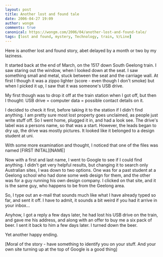 ```yaml
---
layout: post
title: Another lost and found tale
date: 2006-04-27 19:09
author: wongm
comments: true
canonical: https://wongm.com/2006/04/another-lost-and-found-tale/
tags: [lost and found, mystery, Technology, train, V/Line]
---
```

Here is another lost and found story, abet delayed by a month or two by my laziness.

It started back at the end of March, on the 1517 down South Geelong train. I saw staring out the window, when I looked down at the seat. I saw something small and metal, stuck between the seat and the carriage wall. At first I though it was a zippo lighter (score - even though I don't smoke) but when I picked it up, I saw that it was someone's USB drive.

My first though was to drop it off at the train station when I got off, but then I thought: USB drive = computer data = possible contact details on it.

I decided to check it first, before taking it to the station if I didn't find anything. I am pretty sure most lost property goes unclaimed, as people just write stuff off. So I went home, plugged it in, and had a look see. The drive's label was a persons name, so that was a start. However, the leads began to dry up, the drive was mostly pictures. It looked like it belonged to a design student at uni.

With some more examination and thought, I noticed that one of the files was named [FIRST INITAL][NAME]

Now with a first and last name, I went to Google to see if I could find anything. I didn't get very helpful results, but changing it to search only Australian sites, I was down to two options. One was for a past student at a Geelong school who had done some web design for them, and the other was for a guy running his own design company. I clicked on that site, and it is the same guy, who happens to be from the Geelong area.

So, I type out an e-mail that sounds much like what I have already typed so far, and sent it off. I have to admit, it sounds a bit weird if you had it arrive in your inbox...

Anyhow, I got a reply a few days later, he had lost his USB drive on the train, and gave me his address, and along with an offer to buy me a six pack of beer. I sent it back to him a few days later. I turned down the beer.

Yet another happy ending.

[Moral of the story - have something to identify you on your stuff. And your own site turning up at the top of Google is a good thing]
